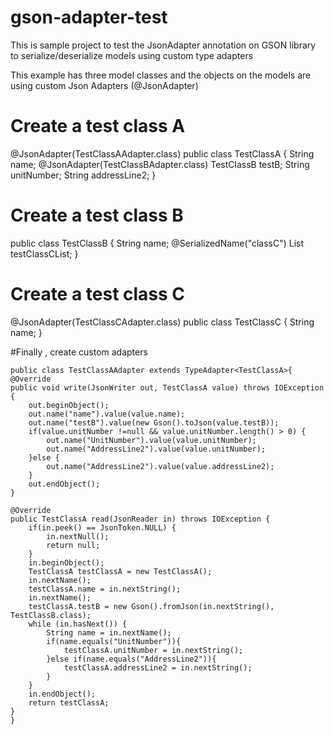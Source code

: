 # gson-adapter-test
This is sample project to test the JsonAdapter annotation on GSON library to serialize/deserialize models using custom type adapters

This example has three model classes and the objects on the models are using custom Json Adapters (@JsonAdapter)


# Create a test class A
   @JsonAdapter(TestClassAAdapter.class)
   public class TestClassA {
    String name;
    @JsonAdapter(TestClassBAdapter.class)
    TestClassB testB;
    String unitNumber;
    String addressLine2;
  }


# Create a test class B
   public class TestClassB {
     String name;
     @SerializedName("classC")
     List<TestClassC> testClassCList;
   }

# Create a test class C
  @JsonAdapter(TestClassCAdapter.class)
  public class TestClassC {
    String name;
  }


#Finally , create custom adapters
    
    public class TestClassAAdapter extends TypeAdapter<TestClassA>{
    @Override
    public void write(JsonWriter out, TestClassA value) throws IOException {
        out.beginObject();
        out.name("name").value(value.name);
        out.name("testB").value(new Gson().toJson(value.testB));
        if(value.unitNumber !=null && value.unitNumber.length() > 0) {
            out.name("UnitNumber").value(value.unitNumber);
            out.name("AddressLine2").value(value.unitNumber);
        }else {
            out.name("AddressLine2").value(value.addressLine2);
        }
        out.endObject();
    }

    @Override
    public TestClassA read(JsonReader in) throws IOException {
        if(in.peek() == JsonToken.NULL) {
            in.nextNull();
            return null;
        }
        in.beginObject();
        TestClassA testClassA = new TestClassA();
        in.nextName();
        testClassA.name = in.nextString();
        in.nextName();
        testClassA.testB = new Gson().fromJson(in.nextString(), TestClassB.class);
        while (in.hasNext()) {
            String name = in.nextName();
            if(name.equals("UnitNumber")){
                testClassA.unitNumber = in.nextString();
            }else if(name.equals("AddressLine2")){
                testClassA.addressLine2 = in.nextString();
            }
        }
        in.endObject();
        return testClassA;
    }
    }






